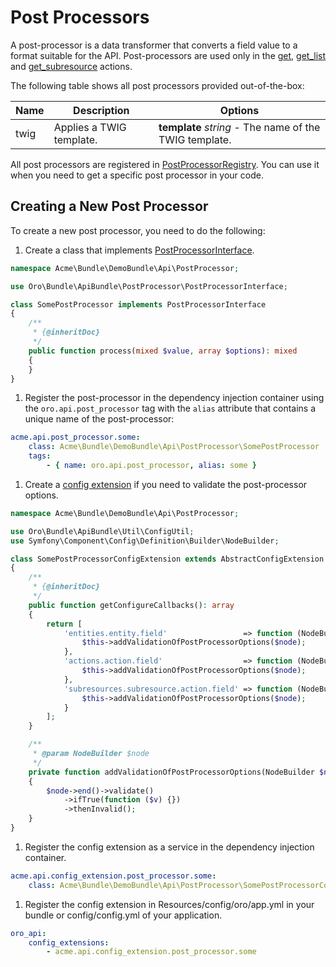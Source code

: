 <a id="web-api-post-processors"></a>

# Post Processors

A post-processor is a data transformer that converts a field value to a format suitable for the API.
Post-processors are used only in the [get](actions.md#get-action), [get_list](actions.md#get-list-action) and
[get_subresource](actions.md#get-subresource-action) actions.

The following table shows all post processors provided out-of-the-box:

| Name   | Description              | Options                                                |
|--------|--------------------------|--------------------------------------------------------|
| twig   | Applies a TWIG template. | **template** *string* - The name of the TWIG template. |

All post processors are registered in <a href="https://github.com/oroinc/platform/blob/master/src/Oro/Bundle/ApiBundle/PostProcessor/PostProcessorRegistry.php" target="_blank">PostProcessorRegistry</a>. You can use it when you need to get a specific post processor in your code.

<a id="web-api-post-processors-create"></a>

## Creating a New Post Processor

To create a new post processor, you need to do the following:

1. Create a class that implements <a href="https://github.com/oroinc/platform/blob/master/src/Oro/Bundle/ApiBundle/PostProcessor/PostProcessorInterface.php" target="_blank">PostProcessorInterface</a>.

```php
namespace Acme\Bundle\DemoBundle\Api\PostProcessor;

use Oro\Bundle\ApiBundle\PostProcessor\PostProcessorInterface;

class SomePostProcessor implements PostProcessorInterface
{
    /**
     * {@inheritDoc}
     */
    public function process(mixed $value, array $options): mixed
    {
    }
}
```

1. Register the post-processor in the dependency injection container using the `oro.api.post_processor` tag
   with the `alias` attribute that contains a unique name of the post-processor:

```yaml
acme.api.post_processor.some:
    class: Acme\Bundle\DemoBundle\Api\PostProcessor\SomePostProcessor
    tags:
        - { name: oro.api.post_processor, alias: some }
```

1. Create a [config extension](configuration-extensions.md#web-api-configuration-extensions-create) if you need to validate
   the post-processor options.

```php
namespace Acme\Bundle\DemoBundle\Api\PostProcessor;

use Oro\Bundle\ApiBundle\Util\ConfigUtil;
use Symfony\Component\Config\Definition\Builder\NodeBuilder;

class SomePostProcessorConfigExtension extends AbstractConfigExtension
{
    /**
     * {@inheritDoc}
     */
    public function getConfigureCallbacks(): array
    {
        return [
            'entities.entity.field'                 => function (NodeBuilder $node) {
                $this->addValidationOfPostProcessorOptions($node);
            },
            'actions.action.field'                  => function (NodeBuilder $node) {
                $this->addValidationOfPostProcessorOptions($node);
            },
            'subresources.subresource.action.field' => function (NodeBuilder $node) {
                $this->addValidationOfPostProcessorOptions($node);
            }
        ];
    }

    /**
     * @param NodeBuilder $node
     */
    private function addValidationOfPostProcessorOptions(NodeBuilder $node): void
    {
        $node->end()->validate()
            ->ifTrue(function ($v) {})
            ->thenInvalid();
    }
}
```

1. Register the config extension as a service in the dependency injection container.

```yaml
acme.api.config_extension.post_processor.some:
    class: Acme\Bundle\DemoBundle\Api\PostProcessor\SomePostProcessorConfigExtension
```

1. Register the config extension in Resources/config/oro/app.yml in your bundle
   or config/config.yml of your application.

```yaml
oro_api:
    config_extensions:
        - acme.api.config_extension.post_processor.some
```

<!-- Frontend -->
